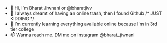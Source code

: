 - 👋 Hi, I’m Bharat Jiwnani or @bharatjivv
- 👀 I always dreamt of having an online trash, then I found Github   /* JUST KIDDING  */
- 🌱 I’m currently learning everything available online because I'm in 3rd tier college
- 📫 Wanna reach me. DM me on instagram @bharat_jiwnani

<!---
bharatjivv/bharatjivv is a ✨ special ✨ repository because its `README.md` (this file) appears on your GitHub profile.
You can click the Preview link to take a look at your changes.
--->
